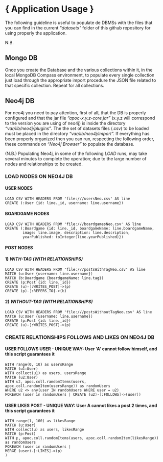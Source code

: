
# { Application Usage }
The following guideline is useful to populate de DBMSs with the files that you can find in the current *"datasets"* folder
of this github repository for using properly the application.

N.B. 

## Mongo DB
Once you create the Database and the various collections within it, in the local MongoDB Compass environment, to populate
every single collection just load through the appropriate import procedure the JSON file related to that specific collection.
Repeat for all collections.

## Neo4j DB
For neo4j you need to pay attention, first of all, that the DB is properly configured and that the jar file *“apoc-x.y.z-core.jar”*
(x.y.z will correspond to the version you are using of neo4j) is inside the directory *“var/lib/neo4j/plugins”*.
The the set of datasets files (.csv) to be loaded must be placed in the directory *“var/lib/neo4j/import”.*
If everything has been properly organized then you can run, respecting the following order,
these commands on *“Neo4j Browser”* to populate the database.

(N.B.)
Populating Neo4j, in some of the following *LOAD* runs,
may take several minutes to complete the operation; due to the large number 
of nodes and relationships to be created.

### LOAD NODES ON NEO4J DB

#### USER NODES
```
LOAD CSV WITH HEADERS FROM 'file:///usersNeo.csv' AS line
CREATE (:User {id: line._id, username: line.username})
```
#### BOARDGAME NODES
```
LOAD CSV WITH HEADERS FROM 'file:///boardgamesNeo.csv' AS line
CREATE (:Boardgame {id: line._id, boardgameName: line.boardgameName,
        image: line.image, description: line.description,
        yearPublished: toInteger(line.yearPublished)})
```
#### POST NODES
#### 1) *WITH-TAG (WITH RELATIONSHIPS)*
```
LOAD CSV WITH HEADERS FROM 'file:///postsWithTagNeo.csv' AS line
MATCH (u:User {username: line.username})
MATCH (b:Boardgame {boardgameName: line.tag})
CREATE (p:Post {id: line._id})
CREATE (u)-[:WRITES_POST]->(p)
CREATE (p)-[:REFERS_TO]->(b)
```

#### 2) *WITHOUT-TAG (WITH RELATIONSHIPS)*
```
LOAD CSV WITH HEADERS FROM 'file:///postsWithoutTagNeo.csv' AS line
MATCH (u:User {username: line.username})
CREATE (p:Post {id: line._id})
CREATE (u)-[:WRITES_POST]->(p)
```

### CREATE RELATIONSHIPS FOLLOWS AND LIKES ON NEO4J DB

#### USER FOLLOWS USER - UNIQUE WAY: User 'A' cannot follow himself, and this script guarantees it
```
WITH range(0, 10) as usersRange
MATCH (u1:User)
WITH collect(u1) as users, usersRange
MATCH (u2:User)
WITH u2, apoc.coll.randomItems(users, apoc.coll.randomItem(usersRange)) as randomUsers
WHERE u2 <> any(user IN randomUsers WHERE user = u2)
FOREACH (user in randomUsers | CREATE (u2)-[:FOLLOWS]->(user))
```

#### USER LIKES POST - UNIQUE WAY: User A cannot likes a post 2 times, and this script guarantees it
```
WITH range(1, 100) as likesRange
MATCH (u:User)
WITH collect(u) as users, likesRange
MATCH (p:Post)
WITH p, apoc.coll.randomItems(users, apoc.coll.randomItem(likesRange)) as randomUsers
FOREACH (user in randomUsers |
MERGE (user)-[:LIKES]->(p)
)
```
